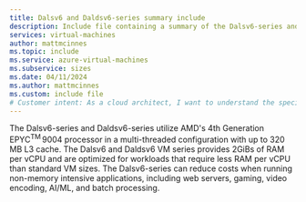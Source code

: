 ```yaml
---
title: Dalsv6 and Daldsv6-series summary include
description: Include file containing a summary of the Dalsv6-series and Daldsv6-series size family.
services: virtual-machines
author: mattmcinnes
ms.topic: include
ms.service: azure-virtual-machines
ms.subservice: sizes
ms.date: 04/11/2024
ms.author: mattmcinnes
ms.custom: include file
# Customer intent: As a cloud architect, I want to understand the specifications and benefits of the Dalsv6 and Daldsv6 VM series, so that I can select the right virtual machine sizes for cost-effective deployment of non-memory intensive applications.
---
```

The Dalsv6-series and Daldsv6-series utilize AMD's 4th Generation EPYC<sup>TM</sup> 9004 processor in a multi-threaded configuration with up to 320 MB L3 cache. The Dalsv6 and Daldsv6 VM series provides 2GiBs of RAM per vCPU and are optimized for workloads that require less RAM per vCPU than standard VM sizes. The Dalsv6-series can reduce costs when running non-memory intensive applications, including web servers, gaming, video encoding, AI/ML, and batch processing.